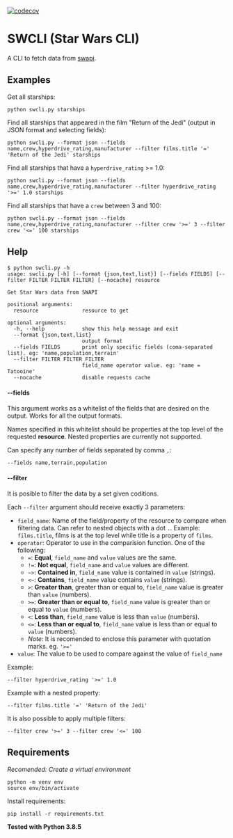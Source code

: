 
[![codecov](https://codecov.io/gh/ivan-californias/swcli/branch/master/graph/badge.svg?token=ZSF51NA6X5)](undefined)

# SWCLI (Star Wars CLI)

A CLI to fetch data from [swapi](https://swapi.dev/).

## Examples

Get all starships:
```
python swcli.py starships
```

Find all starships that appeared in the film "Return of the Jedi" (output in JSON format and selecting fields):
```
python swcli.py --format json --fields name,crew,hyperdrive_rating,manufacturer --filter films.title '=' 'Return of the Jedi' starships
```

Find all starships that have a `hyperdrive_rating` >= 1.0:
```
python swcli.py --format json --fields name,crew,hyperdrive_rating,manufacturer --filter hyperdrive_rating '>=' 1.0 starships
```

Find all starships that have a `crew` between 3 and 100:
```
python swcli.py --format json --fields name,crew,hyperdrive_rating,manufacturer --filter crew '>=' 3 --filter crew '<=' 100 starships
```

## Help
```
$ python swcli.py -h
usage: swcli.py [-h] [--format {json,text,list}] [--fields FIELDS] [--filter FILTER FILTER FILTER] [--nocache] resource

Get Star Wars data from SWAPI

positional arguments:
  resource              resource to get

optional arguments:
  -h, --help            show this help message and exit
  --format {json,text,list}
                        output format
  --fields FIELDS       print only specific fields (coma-separated list). eg: 'name,population,terrain'
  --filter FILTER FILTER FILTER
                        field_name operator value. eg: 'name = Tatooine'
  --nocache             disable requests cache
```

#### --fields

This argument works as a whitelist of the fields that are desired on the output. Works for all the output formats.

Names specified in this whitelist should be properties at the top level of the requested **resource**. Nested properties are currently not supported.

Can specify any number of fields separated by comma `,`:
```
--fields name,terrain,population
```

#### --filter

It is posible to filter the data by a set given coditions.

Each `--filter` argument should receive exactly 3 parameters:

- `field_name`: Name of the field/property of the resource to compare when filtering data. Can refer to nested objects
  with a dot `.`. Example: `films.title`, films is at the top level while title is a property of `films`.
- `operator`: Operator to use in the comparision function. One of the following:
  - `=`: **Equal**, `field_name` and `value` values are the same.
  - `!=`: **Not equal**, `field_name` and `value` values are different.
  - `~>`: **Contained in**, `field_name` value is contained in `value` (strings).
  - `<~`: **Contains**, `field_name` value contains `value` (strings).
  - `>`: **Greater than**, greater than or equal to, `field_name` value is greater than `value` (numbers).
  - `>=`: **Greater than or equal to**, `field_name` value is greater than or equal to `value` (numbers).
  - `<`: **Less than**, `field_name` value is less than `value` (numbers).
  - `<=`: **Less than or equal to**, `field_name` value is less than or equal to `value` (numbers).
  - _Note_: It is recomended to enclose this parameter with quotation marks. eg. `'>='`
- `value`: The value to be used to compare against the value of `field_name`

Example:
```
--filter hyperdrive_rating '>=' 1.0
```

Example with a nested property:
```
--filter films.title '=' 'Return of the Jedi'
```

It is also possible to apply multiple filters:
```
--filter crew '>=' 3 --filter crew '<=' 100
```

## Requirements

_Recomended: Create a virtual environment_
```
python -m venv env
source env/bin/activate
```

Install requirements:
```
pip install -r requirements.txt
```

**Tested with Python 3.8.5**

